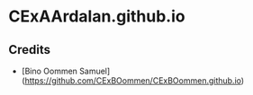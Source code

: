 # CExAArdalan.github.io

## Credits

* [Bino Oommen Samuel] (https://github.com/CExBOommen/CExBOommen.github.io)